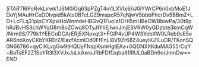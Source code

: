 $START$I6PoRvkLirwk1J6M0iOq63pPZgT4m1LXVbj6/iJ0iYWrCP6n0xbMoE1JDoYjMAuHrCeDDlvpid5kAts0BTcLGZ9mspcR57qNjwV5bbbFhcrDv5BBmZ+LD+LcFLq31pipCYXpxiHoWnmdeHBGvQ1Fuolz1OHI5mHBeOWBbiwPa/30t9phRJBvHS3chWYqG8m8oZCwq8OTyJtYIiEjIwnJmjESVRW0yGDzbte3kmCqW/Nrm9S/779k1YEECoDCArERj5XNoxqt3+FGlP4vUP4W3YebXW0LReb9sE5eAR6noXoyCKbYKRErZ/EaxfXcmlOd0FfFnLl8V9Zr68Z4ueyiKJ1LuDR/TKonSQ0N66786+qyCiKLvgGw9tHQUyFNspKsmHgtEAa+0QDNXItKduMAG55rCqY+BaTsEF2Z1SoYR3l3XVJxJuLkAxroJRbFDffzqba6flRUL0aBDn9orJmnDw==$END$